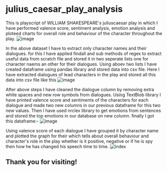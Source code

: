 # julius_caesar_play_analysis

This is playscript of WILLIAM SHAKESPEARE's juliuscaesar play in which I have performed valence score, sentiment analysis, emotion analysis and ploteed charts for overall role and behaviour of the character throughout the play.
![image](https://user-images.githubusercontent.com/68246393/170629923-bcca5201-14a6-4b20-8179-a268074d44c1.png)


In the above dataset I have to extract only character names and their dialogues. for this I have applied findall and sub methods of regex to extract useful data from scratch file and stored it in two seperate lists one for character naems an other for their dialogues. 
  Using aboev two lists I have created dataframe using pandas library and stored data into csv file.
Here I have extracted dialogues of lead characters in the play and stored all this data into csv file like this
![image](https://user-images.githubusercontent.com/68246393/170642470-76478a26-9ea6-40b6-aabd-8ed9902082e9.png)


After above steps I have cleaned the dialogue column by removing extra white spaces and new row symbols from dialogues. Using TextBlob library I have printed valence score and sentiments of the characters for each dialogue and made two new columns in our previous dataframe for this two new values.
Then I have used nrclex library to get emotions from sentences and stored the top emotions in our database on new column.
finally I got this dataframe:-
![image](https://user-images.githubusercontent.com/68246393/170643048-4dc24b67-dce6-47a0-9c2f-a3c1d66eab68.png)

Using valence score of each dialogue I have grouped it by character name and plotted the graph for their which tells about overall behaviour and character's role in the play whether is it positive, negative or if he is spy then how he has changed his speech time to time.
![index](https://user-images.githubusercontent.com/68246393/170643923-dbe08878-fab9-4751-bb73-811f409a72cc.png)

## Thank you for visiting!


